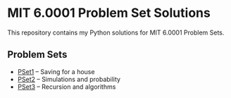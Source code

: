 # MIT 6.0001 Problem Set Solutions

This repository contains my Python solutions for MIT 6.0001 Problem Sets.

## Problem Sets
- [PSet1](PSet1) – Saving for a house
- [PSet2](PSet2) – Simulations and probability
- [PSet3](PSet3) – Recursion and algorithms
